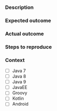 ### Description
<!-- Example: The `ldap-auth` library does not behave as expected. -->

### Expected outcome
<!-- Example: return value should be TRUE. -->

### Actual outcome
<!-- Example: Method throws exception. -->

### Steps to reproduce
<!-- Please provide an example to reproduce the error. -->

### Context
<!-- Check all that apply or add what fits for this issue -->
- [ ] Java 7
- [ ] Java 8
- [ ] Java 9
- [ ] JavaEE
- [ ] Groovy
- [ ] Kotlin
- [ ] Android
